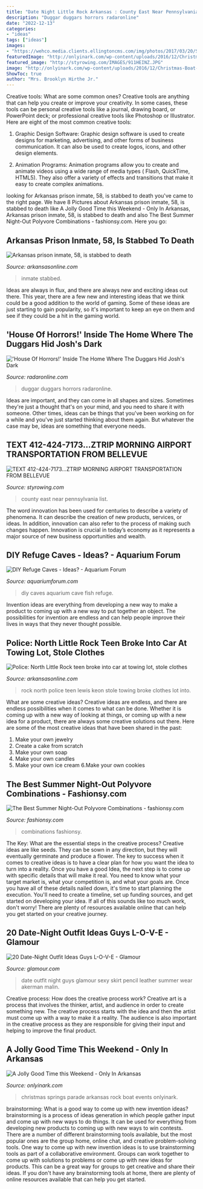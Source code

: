 ```yaml
---
title: "Date Night Little Rock Arkansas : County East Near Pennsylvania List"
description: "Duggar duggars horrors radaronline"
date: "2022-12-13"
categories:
- "ideas"
tags: ["ideas"]
images:
- "https://wehco.media.clients.ellingtoncms.com/img/photos/2017/03/20/Screen_Shot_2017-03-20_at_9.40.20_AM_t800.png?90232451fbcadccc64a17de7521d859a8f88077d"
featuredImage: "http://onlyinark.com/wp-content/uploads/2016/12/Christmas-Boat-Parade.jpg"
featured_image: "http://styrowing.com/IMAGES/911HEINZ.JPG"
image: "http://onlyinark.com/wp-content/uploads/2016/12/Christmas-Boat-Parade.jpg"
ShowToc: true
author: "Mrs. Brooklyn Hirthe Jr."
---
```



Creative tools: What are some common ones?
Creative tools are anything that can help you create or improve your creativity. In some cases, these tools can be personal creative tools like a journal, drawing board, or PowerPoint deck; or professional creative tools like Photoshop or Illustrator. Here are eight of the most common creative tools:
1. Graphic Design Software: Graphic design software is used to create designs for marketing, advertising, and other forms of business communication. It can also be used to create logos, icons, and other design elements.

2. Animation Programs: Animation programs allow you to create and animate videos using a wide range of media types ( Flash, QuickTime, HTML5). They also offer a variety of effects and transitions that make it easy to create complex animations.


	

		
looking for Arkansas prison inmate, 58, is stabbed to death you've came to the right page. We have 8 Pictures about Arkansas prison inmate, 58, is stabbed to death like A Jolly Good Time this Weekend - Only In Arkansas, Arkansas prison inmate, 58, is stabbed to death and also The Best Summer Night-Out Polyvore Combinations - fashionsy.com. Here you go:
		
    
## Arkansas Prison Inmate, 58, Is Stabbed To Death

<img loading=lazy src="https://wehco.media.clients.ellingtoncms.com/img/photos/2020/01/13/077213_t600.jpg?4326734cdb8e39baa3579048ef63ad7b451e7676" onerror="this.onerror=null;this.src='https://tse2.mm.bing.net/th?id=OIP.N6IMH__0hEKXhLIMS6KlnAHaFi&amp;pid=15.1';" alt="Arkansas prison inmate, 58, is stabbed to death">

_Source: arkansasonline.com_

>inmate stabbed. 

	

Ideas are always in flux, and there are always new and exciting ideas out there. This year, there are a few new and interesting ideas that we think could be a good addition to the world of gaming. Some of these ideas are just starting to gain popularity, so it's important to keep an eye on them and see if they could be a hit in the gaming world.

    
## &#039;House Of Horrors!&#039; Inside The Home Where The Duggars Hid Josh&#039;s Dark

<img loading=lazy src="https://media.radaronline.com/brand-img/7EDwIhqBu/0x0/2014/10/table.jpg" onerror="this.onerror=null;this.src='https://tse1.mm.bing.net/th?id=OIP.zDy7ZXAF2UvrMKtuxtG7YgHaFj&amp;pid=15.1';" alt="&#039;House Of Horrors!&#039; Inside The Home Where The Duggars Hid Josh&#039;s Dark">

_Source: radaronline.com_

>duggar duggars horrors radaronline. 

	

Ideas are important, and they can come in all shapes and sizes. Sometimes they're just a thought that's on your mind, and you need to share it with someone. Other times, ideas can be things that you've been working on for a while and you've just started thinking about them again. But whatever the case may be, ideas are something that everyone needs.

    
## TEXT 412-424-7173...ZTRIP MORNING AIRPORT TRANSPORTATION FROM BELLEVUE

<img loading=lazy src="http://styrowing.com/IMAGES/911HEINZ.JPG" onerror="this.onerror=null;this.src='https://tse3.mm.bing.net/th?id=OIP.3gd4M5YVe9snshKkclyuYgHaG5&amp;pid=15.1';" alt="TEXT 412-424-7173...ZTRIP MORNING AIRPORT TRANSPORTATION FROM BELLEVUE">

_Source: styrowing.com_

>county east near pennsylvania list. 

	

The word innovation has been used for centuries to describe a variety of phenomena. It can describe the creation of new products, services, or ideas. In addition, innovation can also refer to the process of making such changes happen. Innovation is crucial in today’s economy as it represents a major source of new business opportunities and wealth.

    
## DIY Refuge Caves - Ideas? - Aquarium Forum

<img loading=lazy src="http://i113.photobucket.com/albums/n203/iamsuperbleeder/Random/Fish/cave/IMG_0323.jpg" onerror="this.onerror=null;this.src='https://tse4.mm.bing.net/th?id=OIP.wTYYYvVl9VGF7od_am0jpQHaFj&amp;pid=15.1';" alt="DIY Refuge Caves - Ideas? - Aquarium Forum">

_Source: aquariumforum.com_

>diy caves aquarium cave fish refuge. 

	

Invention ideas are everything from developing a new way to make a product to coming up with a new way to put together an object. The possibilities for invention are endless and can help people improve their lives in ways that they never thought possible.

    
## Police: North Little Rock Teen Broke Into Car At Towing Lot, Stole Clothes

<img loading=lazy src="https://wehco.media.clients.ellingtoncms.com/img/photos/2017/03/20/Screen_Shot_2017-03-20_at_9.40.20_AM_t800.png?90232451fbcadccc64a17de7521d859a8f88077d" onerror="this.onerror=null;this.src='https://tse4.mm.bing.net/th?id=OIP.KK3BSvbA81iseCtEuB5s5QHaJ6&amp;pid=15.1';" alt="Police: North Little Rock teen broke into car at towing lot, stole clothes">

_Source: arkansasonline.com_

>rock north police teen lewis keon stole towing broke clothes lot into. 

	

What are some creative ideas?
Creative ideas are endless, and there are endless possibilities when it comes to what can be done. Whether it is coming up with a new way of looking at things, or coming up with a new idea for a product, there are always some creative solutions out there. Here are some of the most creative ideas that have been shared in the past:
1. Make your own jewelry 
2. Create a cake from scratch 
3. Make your own soap 
4. Make your own candles 
5. Make your own ice cream 
6.Make your own cookies 

    
## The Best Summer Night-Out Polyvore Combinations - Fashionsy.com

<img loading=lazy src="https://fashionsy.com/wp-content/uploads/2015/07/48f3a50fc15b9c26bc84f4a777c9d9b8-600x1024.jpg" onerror="this.onerror=null;this.src='https://tse4.mm.bing.net/th?id=OIP.3BYQ_Nd3uc-bE6tv_bEiVgHaMo&amp;pid=15.1';" alt="The Best Summer Night-Out Polyvore Combinations - fashionsy.com">

_Source: fashionsy.com_

>combinations fashionsy. 

	

The Key: What are the essential steps in the creative process?
Creative ideas are like seeds. They can be sown in any direction, but they will eventually germinate and produce a flower. The key to success when it comes to creative ideas is to have a clear plan for how you want the idea to turn into a reality. Once you have a good Idea, the next step is to come up with specific details that will make it real. You need to know what your target market is, what your competition is, and what your goals are. Once you have all of these details nailed down, it's time to start planning the execution. You'll need to create a timeline, set up funding sources, and get started on developing your idea. If all of this sounds like too much work, don't worry! There are plenty of resources available online that can help you get started on your creative journey.

    
## 20 Date-Night Outfit Ideas Guys L-O-V-E - Glamour

<img loading=lazy src="https://media.glamour.com/photos/56964c0116d0dc3747ef99e6/master/w_1600/fashion-2012-07-0717-02-date-night-outfit-ideas-malin-akerman_li.jpg" onerror="this.onerror=null;this.src='https://tse2.mm.bing.net/th?id=OIP.8gNoEqPTdeCumo0TYh4BCgHaLI&amp;pid=15.1';" alt="20 Date-Night Outfit Ideas Guys L-O-V-E - Glamour">

_Source: glamour.com_

>date outfit night guys glamour sexy skirt pencil leather summer wear akerman malin. 

	

Creative process: How does the creative process work?
Creative art is a process that involves the thinker, artist, and audience in order to create something new. The creative process starts with the idea and then the artist must come up with a way to make it a reality. The audience is also important in the creative process as they are responsible for giving their input and helping to improve the final product.

    
## A Jolly Good Time This Weekend - Only In Arkansas

<img loading=lazy src="http://onlyinark.com/wp-content/uploads/2016/12/Christmas-Boat-Parade.jpg" onerror="this.onerror=null;this.src='https://tse3.mm.bing.net/th?id=OIP.peNhu534HbXGto8QsBXuugHaFN&amp;pid=15.1';" alt="A Jolly Good Time this Weekend - Only In Arkansas">

_Source: onlyinark.com_

>christmas springs parade arkansas rock boat events onlyinark. 

	

brainstorming: What is a good way to come up with new invention ideas?
brainstorming is a process of ideas generation in which people gather input and come up with new ways to do things. It can be used for everything from developing new products to coming up with new ways to win contests. There are a number of different brainstorming tools available, but the most popular ones are the group home, online chat, and creative problem-solving tools. 
One way to come up with new invention ideas is to use brainstorming tools as part of a collaborative environment. Groups can work together to come up with solutions to problems or come up with new ideas for products. This can be a great way for groups to get creative and share their ideas. If you don't have any brainstorming tools at home, there are plenty of online resources available that can help you get started.

